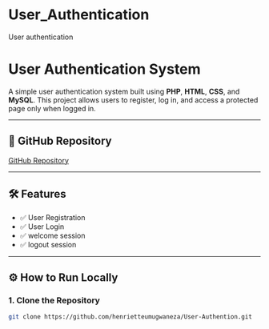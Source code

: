 # User_Authentication
User authentication
# User Authentication System

A simple user authentication system built using **PHP**, **HTML**, **CSS**, and **MySQL**. This project allows users to register, log in, and access a protected page only when logged in.

---

## 📁 GitHub Repository
[GitHub Repository](https://github.com/henrietteumugwaneza/User_Authentication)

---

## 🛠️ Features

- ✅ User Registration
- ✅ User Login
- ✅ welcome session
- ✅ logout session

---

## ⚙️ How to Run Locally

### 1. Clone the Repository
```bash
git clone https://github.com/henrietteumugwaneza/User-Authention.git

